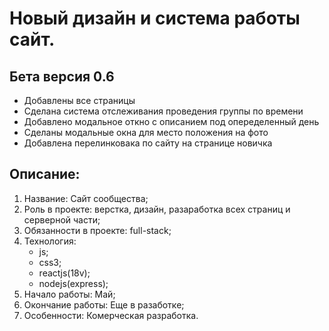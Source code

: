 # Новый дизайн и система работы сайт.

## Бета версия 0.6

- Добавлены все страницы
- Сделана система отслеживания проведения группы по времени
- Добавлено модальное откно с описанием под опеределенный день
- Сделаны модальные окна для место положения на фото
- Добавлена перелинковака по сайту на странице новичка

## Описание:
1. Название: Сайт сообщества;
2. Роль в проекте: верстка, дизайн, разаработка всех страниц и серверной части;
3. Обязанности в проекте: full-stack;
4. Технология:
    - js;
    - css3;
    - reactjs(18v);
    - nodejs(express);
5. Начало работы: Май;
6. Окончание работы: Еще в разаботке;
7. Особенности: Комерческая разработка.
